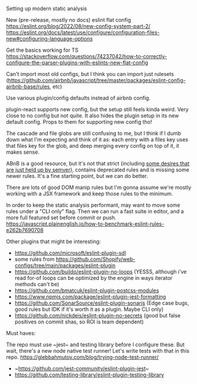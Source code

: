 Setting up modern static analysis

New (pre-release, mostly no docs) eslint flat config
https://eslint.org/blog/2022/08/new-config-system-part-2/
https://eslint.org/docs/latest/use/configure/configuration-files-new#configuring-language-options

Get the basics working for TS
https://stackoverflow.com/questions/74237042/how-to-correctly-configure-the-parser-plugins-with-eslints-new-flat-config

Can't import most old configs, but I think you can import just rulesets
(https://github.com/airbnb/javascript/tree/master/packages/eslint-config-airbnb-base/rules,
etc)

Use various plugin/config defaults instead of airbnb config.

plugin-react supports new config, but the setup still feels kinda weird. Very
close to no config but not quite. It also hides the plugin setup in its new
default config. Props to them for supporting new config tho!

The cascade and file globs are still confusing to me, but I think if I dumb down
what I'm expecting and think of it as: each entry with a files key uses that
files key for the glob, and deep merging every config on top of it, it makes
sense.

ABnB is a good resource, but it's not that strict (including
[some desires that are just held up by semver](https://github.com/airbnb/javascript/blob/5c01a1094986c4dd50a6ee4d9f7617abdfabb58a/packages/eslint-config-airbnb/rules/react-a11y.js#L258)),
contains deprecated rules and is missing some newer rules. It's a fine starting
point, but we can do better.

There are lots of good DOM manip rules but I'm gonna assume we're mostly working
with a JSX framework and keep those rules to the minimum.

In order to keep the static analysis performant, may want to move some rules
under a "CLI only" flag. Then we can run a fast suite in editor, and a more full
featured set before commit or push.
https://javascript.plainenglish.io/how-to-benchmark-eslint-rules-e262b7690708

Other plugins that might be interesting:

- https://github.com/microsoft/eslint-plugin-sdl
- some rules from https://github.com/Shopify/web-configs/tree/main/packages/eslint-plugin
- https://github.com/buildo/eslint-plugin-no-loops (YESSS, although i've read for-of loops can be optimized by the engine in ways iterator methods can't be)
- https://github.com/bmatcuk/eslint-plugin-postcss-modules
- https://www.npmjs.com/package/eslint-plugin-jest-formatting
- https://github.com/SonarSource/eslint-plugin-sonarjs (Edge case bugs, good rules but IDK if it's worth it as a plugin. Maybe CLI only)
- https://github.com/nickdeis/eslint-plugin-no-secrets (good but false positives on commit shas, so ROI is team dependent)

Must haves:

The repo must use ~jest~ and testing library before I configure these. But wait, there's a new node native test runner! Let's write tests with that in this repo.
https://glebbahmutov.com/blog/trying-node-test-runner/

- ~https://github.com/jest-community/eslint-plugin-jest~
- https://github.com/testing-library/eslint-plugin-testing-library
